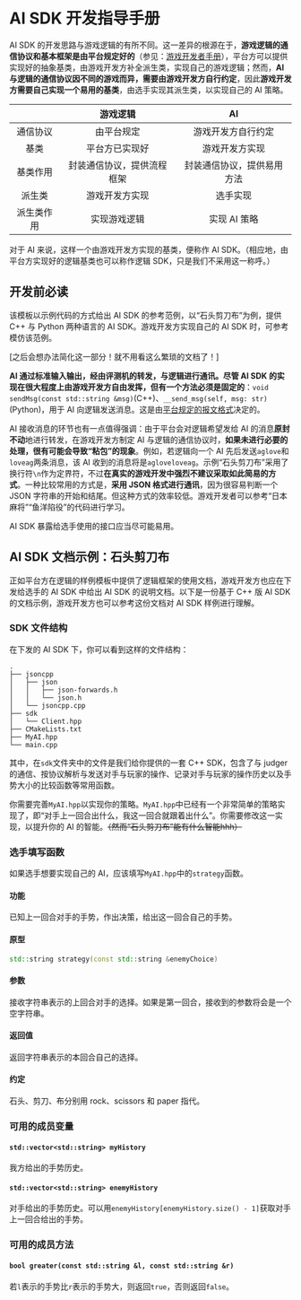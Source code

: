 # AI SDK 开发指导手册

AI SDK 的开发思路与游戏逻辑的有所不同。这一差异的根源在于，**游戏逻辑的通信协议和基本框架是由平台规定好的**（参见：[游戏开发者手册](https://docs.saiblo.net/developer/developer.html#_3)），平台方可以提供实现好的抽象基类，由游戏开发方补全派生类，实现自己的游戏逻辑；然而，**AI 与逻辑的通信协议因不同的游戏而异，需要由游戏开发方自行约定**，因此**游戏开发方需要自己实现一个易用的基类**，由选手实现其派生类，以实现自己的 AI 策略。

|            |          游戏逻辑          |             AI             |
| :--------: | :------------------------: | :------------------------: |
|  通信协议  |         由平台规定         |     游戏开发方自行约定     |
|    基类    |       平台方已实现好       |       游戏开发方实现       |
|  基类作用  | 封装通信协议，提供流程框架 | 封装通信协议，提供易用方法 |
|   派生类   |       游戏开发方实现       |          选手实现          |
| 派生类作用 |        实现游戏逻辑        |        实现 AI 策略        |

对于 AI 来说，这样一个由游戏开发方实现的基类，便称作 AI SDK。（相应地，由平台方实现好的逻辑基类也可以称作逻辑 SDK，只是我们不采用这一称呼。）

## 开发前必读

该模板以示例代码的方式给出 AI SDK 的参考范例，以“石头剪刀布”为例，提供 C++ 与 Python 两种语言的 AI SDK。游戏开发方实现自己的 AI SDK 时，可参考模仿该范例。

[之后会想办法简化这一部分！就不用看这么繁琐的文档了！]

**AI 通过标准输入输出，经由评测机的转发，与逻辑进行通讯。**尽管 AI SDK 的实现在很大程度上由游戏开发方自由发挥，但有一个方法**必须是固定的**：`void sendMsg(const std::string &msg)`(C++)、`__send_msg(self, msg: str)`(Python)，用于 AI 向逻辑发送消息。这是由[平台规定的报文格式](https://docs.saiblo.net/developer/developer.html#ai-judger-4n)决定的。

AI 接收消息的环节也有一点值得强调：由于平台会对逻辑希望发给 AI 的消息**原封不动**地进行转发，在游戏开发方制定 AI 与逻辑的通信协议时，**如果未进行必要的处理，很有可能会导致“粘包”的现象**。例如，若逻辑向一个 AI 先后发送`aglove`和`loveag`两条消息，该 AI 收到的消息将是`agloveloveag`。示例“石头剪刀布”采用了换行符`\n`作为定界符，不过**在真实的游戏开发中强烈不建议采取如此简易的方式**。一种比较常用的方式是，**采用 JSON 格式进行通讯**，因为很容易判断一个 JSON 字符串的开始和结尾。但这种方式的效率较低。游戏开发者可以参考“日本麻将”“鱼洋陷役”的代码进行学习。

AI SDK 暴露给选手使用的接口应当尽可能易用。

## AI SDK 文档示例：石头剪刀布

正如平台方在逻辑的样例模板中提供了逻辑框架的使用文档，游戏开发方也应在下发给选手的 AI SDK 中给出 AI SDK 的说明文档。以下是一份基于 C++ 版 AI SDK 的文档示例，游戏开发方也可以参考这份文档对 AI SDK 样例进行理解。

### SDK 文件结构

在下发的 AI SDK 下，你可以看到这样的文件结构：

```
.
├── jsoncpp
│   ├── json
│   │   ├── json-forwards.h
│   │   └── json.h
│   └── jsoncpp.cpp
├── sdk
│   └── Client.hpp
├── CMakeLists.txt
├── MyAI.hpp
└── main.cpp
```

其中，在`sdk`文件夹中的文件是我们给你提供的一套 C++ SDK，包含了与 judger 的通信、按协议解析与发送对手与玩家的操作、记录对手与玩家的操作历史以及手势大小的比较函数等常用函数。

你需要完善`MyAI.hpp`以实现你的策略。`MyAI.hpp`中已经有一个非常简单的策略实现了，即“对手上一回合出什么，我这一回合就跟着出什么”。你需要修改这一实现，以提升你的 AI 的智能。~~（然而“石头剪刀布”能有什么智能hhh）~~

### 选手填写函数

如果选手想要实现自己的 AI，应该填写`MyAI.hpp`中的`strategy`函数。

#### 功能

已知上一回合对手的手势，作出决策，给出这一回合自己的手势。

#### 原型

```cpp
std::string strategy(const std::string &enemyChoice)
```

#### 参数

接收字符串表示的上回合对手的选择。如果是第一回合，接收到的参数将会是一个空字符串。

#### 返回值

返回字符串表示的本回合自己的选择。

#### 约定

石头、剪刀、布分别用 rock、scissors 和 paper 指代。

### 可用的成员变量

#### `std::vector<std::string> myHistory`

我方给出的手势历史。

#### `std::vector<std::string> enemyHistory`

对手给出的手势历史。可以用`enemyHistory[enemyHistory.size() - 1]`获取对手上一回合给出的手势。

### 可用的成员方法

#### `bool greater(const std::string &l, const std::string &r)`

若`l`表示的手势比`r`表示的手势大，则返回`true`，否则返回`false`。